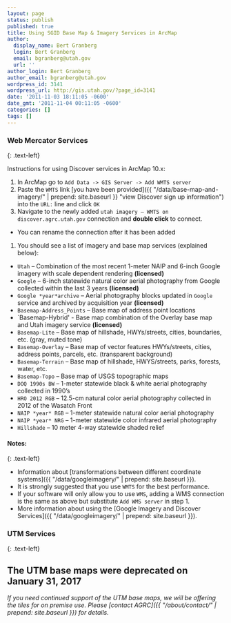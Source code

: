 ```yaml
---
layout: page
status: publish
published: true
title: Using SGID Base Map & Imagery Services in ArcMap
author:
  display_name: Bert Granberg
  login: Bert Granberg
  email: bgranberg@utah.gov
  url: ''
author_login: Bert Granberg
author_email: bgranberg@utah.gov
wordpress_id: 3141
wordpress_url: http://gis.utah.gov/?page_id=3141
date: '2011-11-03 18:11:05 -0600'
date_gmt: '2011-11-04 00:11:05 -0600'
categories: []
tags: []
---
```

### Web Mercator Services
{: .text-left}

Instructions for using Discover services in ArcMap 10.x:

1. In ArcMap go to `Add Data -> GIS Server -> Add WMTS server`
1. Paste the `WMTS` link [you have been provided]({{ "/data/base-map-and-imagery/" | prepend: site.baseurl }} "view Discover sign up information") into the `URL:` line and click `OK`
1. Navigate to the newly added `utah imagery – WMTS on discover.agrc.utah.gov` connection and **double click** to connect.
  - You can rename the connection after it has been added
1. You should see a list of imagery and base map services (explained below):
  - `Utah` – Combination of the most recent 1-meter NAIP and 6-inch Google imagery with scale dependent rendering **(licensed)**
  - `Google` – 6-inch statewide natural color aerial photography from Google collected within the last 3 years **(licensed)**  
  - `Google *year*archive` – Aerial photography blocks updated in `Google` service and archived by acquisition year **(licensed)**
  - `Basemap-Address_Points` – Base map of address point locations
  - `Basemap-Hybrid' - Base map combination of the Overlay base map and Utah imagery service **(licensed)**
  - `Basemap-Lite` – Base map of hillshade, HWYs/streets, cities, boundaries, etc. (gray, muted tone)
  - `Basemap-Overlay` – Base map of vector features HWYs/streets, cities, address points, parcels, etc. (transparent background)
  - `Basemap-Terrain` – Base map of hillshade, HWYS/streets, parks, forests, water, etc.
  - `Basemap-Topo` – Base map of USGS topographic maps
  - `DOQ 1990s BW` – 1-meter statewide black & white aerial photography collected in 1990’s
  - `HRO 2012 RGB` – 12.5-cm natural color aerial photography collected in 2012 of the Wasatch Front
  - `NAIP *year* RGB` – 1-meter statewide natural color aerial photography
  - `NAIP *year* NRG` – 1-meter statewide color infrared aerial photography
  - `Hillshade` – 10 meter 4-way statewide shaded relief
 
#### Notes:
{: .text-left}

- Information about [transformations between different coordinate systems]({{ "/data/googleimagery/" | prepend: site.baseurl }}).
- It is strongly suggested that you use `WMTS` for the best performance.
- If your software will only allow you to use `WMS`, adding a WMS connection is the same as above but substitute `Add WMS server` in step 1.
- More information about using the [Google Imagery and Discover Services]({{ "/data/googleimagery/" | prepend: site.baseurl }}).

### UTM Services
{: .text-left}

## <i class="fa fa-exclamation-triangle"></i> The UTM base maps were deprecated on January 31, 2017

_If you need continued support of the UTM base maps, we will be offering the tiles for on premise use. Please [contact AGRC]({{ "/about/contact/" | prepend: site.baseurl }}) for details._
 
